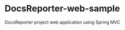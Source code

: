 DocsReporter-web-sample
=======================

DocsReporter project web application using Spring MVC
